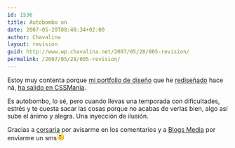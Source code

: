 ```yaml
---
id: 1536
title: Autobombo on
date: 2007-05-28T08:40:34+02:00
author: Chavalina
layout: revision
guid: http://www.wp.chavalina.net/2007/05/28/805-revision/
permalink: /2007/05/28/805-revision/
---
```

Estoy muy contenta porque [mi portfolio de dise&ntilde;o](http://www.inmabermejo.com/) que he <a href="http://chavalina.net/comentar.php?idpost=796" target="_blank">redise&ntilde;ado</a> hace ná, <a href="http://cssmania.com/galleries/2007/05/28/inma-bermejo.php" target="_blank">ha salido en CSSMania</a>. 

Es autobombo, lo sé, pero cuando llevas una temporada con dificultades, estrés y te cuesta sacar las cosas porque no acabas de verlas bien, algo as&iacute; sube el ánimo y alegra. Una inyección de ilusión.

Gracias a <a href="http://www.corsariablog.info/" target="_blank">corsaria</a> por avisarme en los comentarios y a <a href="http://blogsmedia.com/" target="_blank">Blogs Media</a> por enviarme un sms![emo](/imagenes/emoticonos/sonrisa.gif)